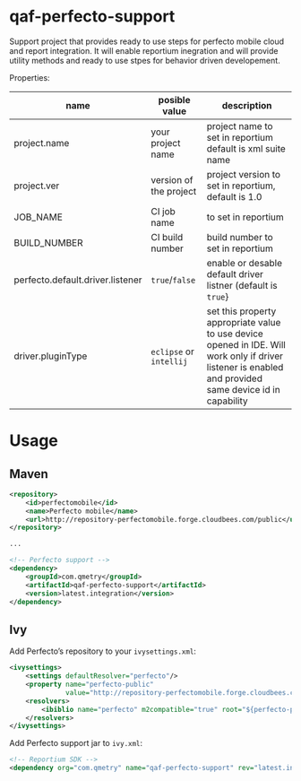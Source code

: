 # qaf-perfecto-support
Support project that provides ready to use steps for perfecto mobile cloud and report integration.
It will enable reportium inegration and will provide utility methods and ready to use stpes for behavior driven developement.

Properties:

 name             | posible value       | description 
 -----------------|---------------------|--------------
 project.name| your project name| project name to set in reportium default is xml suite name
 project.ver| version of the project| project version to set in reportium, default is 1.0
 JOB_NAME|CI job name|to set in reportium
 BUILD_NUMBER|CI build number|build number to set in reportium
 perfecto.default.driver.listener|`true`/`false`|enable or desable default driver listner (default is `true`}
 driver.pluginType | `eclipse` or `intellij` | set this property appropriate value to use device opened in IDE. Will work only if driver listener is enabled and provided same device id in capability

# Usage
## Maven

```xml
<repository>
    <id>perfectomobile</id>
    <name>Perfecto mobile</name>
    <url>http://repository-perfectomobile.forge.cloudbees.com/public</url>
</repository>

...

<!-- Perfecto support -->
<dependency>
    <groupId>com.qmetry</groupId>
    <artifactId>qaf-perfecto-support</artifactId>
    <version>latest.integration</version>
</dependency>

```

## Ivy

Add Perfecto’s repository to your `ivysettings.xml`:
```xml
<ivysettings>
    <settings defaultResolver="perfecto"/>
    <property name="perfecto-public"
              value="http://repository-perfectomobile.forge.cloudbees.com/public"/>
    <resolvers>
        <ibiblio name="perfecto" m2compatible="true" root="${perfecto-public}"/>
    </resolvers>
</ivysettings>
```


Add Perfecto support jar to `ivy.xml`:
```xml
<!-- Reportium SDK -->
<dependency org="com.qmetry" name="qaf-perfecto-support" rev="latest.integration" />

```

